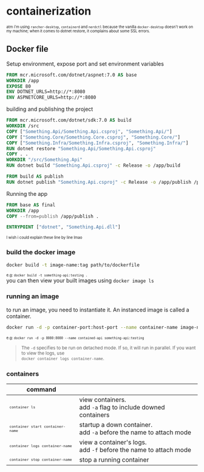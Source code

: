 # containerization

<sub><sup>atm i'm using `rancher-desktop`, `containerd` and `nerdctl` because the vanilla `docker-desktop` doesn't work on my machine; when it comes to dotnet restore, it complains about some SSL errors.</sup></sub>

## Docker file
Setup environment, expose port and set environment variables
```dockerfile
FROM mcr.microsoft.com/dotnet/aspnet:7.0 AS base
WORKDIR /app 
EXPOSE 80 
ENV DOTNET_URLS=http://*:8080
ENV ASPNETCORE_URLS=http://*:8080
```

building and publishing the project
```dockerfile
FROM mcr.microsoft.com/dotnet/sdk:7.0 AS build
WORKDIR /src
COPY ["Something.Api/Something.Api.csproj", "Something.Api/"]
COPY ["Something.Core/Something.Core.csproj", "Something.Core/"]
COPY ["Something.Infra/Something.Infra.csproj", "Something.Infra/"]
RUN dotnet restore "Something.Api/Something.Api.csproj"
COPY . .
WORKDIR "/src/Something.Api"
RUN dotnet build "Something.Api.csproj" -c Release -o /app/build

FROM build AS publish
RUN dotnet publish "Something.Api.csproj" -c Release -o /app/publish /p:UseAppHost=false
```

Running the app
```dockerfile
FROM base AS final
WORKDIR /app
COPY --from=publish /app/publish .

ENTRYPOINT ["dotnet", "Something.Api.dll"]
```
<sub><sup>I wish i could explain these line by line lmao</sup></sub>


### **build the docker image**

```bash
docker build -t image-name:tag path/to/dockerfile
```
<sub><sup>e.g: `docker build -t something-api:testing .` </sup></sub><br>
you can then view your built images using `docker image ls`

### **running an image**
to run an image, you need to instantiate it. An instanced image is called a container.
```bash
docker run -d -p container-port:host-port --name container-name image-name:tag
```
<sub><sup>e.g: `docker run -d -p 8080:8080 --name contained-api something-api:testing`</sup></sub>

> <sub>The `-d` specifies to be run on detached mode. If so, it will run in parallel. If you want to view the logs, use <br>`docker container logs container-name`.

### containers
|command||
|-|-|
|<sup><sub>`container ls`|view containers.<br>add `-a` flag to include downed containers|
|<sup><sub>`container start container-name`|startup a down container.<br> add `-a` before the name to attach mode|
|<sup><sub>`container logs container-name`|view a container's logs.<br> add `-f` before the name to attach mode|
|<sup><sub>`container stop container-name`|stop a running container|


